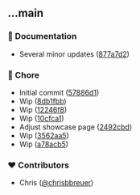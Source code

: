 
## ...main


### 📖 Documentation

- Several minor updates ([877a7d2](https://github.com/stacksjs/qrx/commit/877a7d2))

### 🏡 Chore

- Initial commit ([57886d1](https://github.com/stacksjs/qrx/commit/57886d1))
- Wip ([8db1fbb](https://github.com/stacksjs/qrx/commit/8db1fbb))
- Wip ([12246f8](https://github.com/stacksjs/qrx/commit/12246f8))
- Wip ([10cfca1](https://github.com/stacksjs/qrx/commit/10cfca1))
- Adjust showcase page ([2492cbd](https://github.com/stacksjs/qrx/commit/2492cbd))
- Wip ([3562aa5](https://github.com/stacksjs/qrx/commit/3562aa5))
- Wip ([a78acb5](https://github.com/stacksjs/qrx/commit/a78acb5))

### ❤️ Contributors

- Chris ([@chrisbbreuer](http://github.com/chrisbbreuer))

